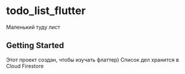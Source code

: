 # todo_list_flutter

Маленький туду лист

## Getting Started

Этот проект создан, чтобы изучать флаттер)
Список дел хранится в Cloud Firestore
